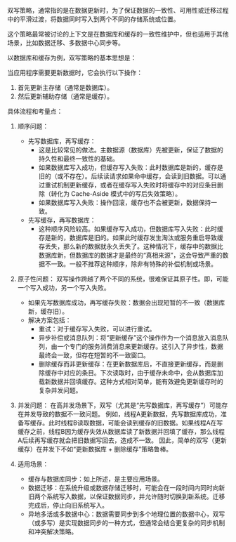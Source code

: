 
双写策略，通常指的是在数据更新时，为了保证数据的一致性、可用性或迁移过程中的平滑过渡，将数据同时写入到两个不同的存储系统或位置。

这个策略最常被讨论的上下文是在数据库和缓存的一致性维护中，但也适用于其他场景，比如数据迁移、多数据中心同步等。

以数据库和缓存为例，双写策略的基本思想是：

当应用程序需要更新数据时，它会执行以下操作：
1.  首先更新主存储（通常是数据库）。
2.  然后更新辅助存储（通常是缓存）。

具体流程和考量点：

1.  顺序问题：
    *   先写数据库，再写缓存：
        *   这是比较常见的做法。主数据源（数据库）先被更新，保证了数据的持久性和最终一致性的基础。
        *   如果数据库写入成功，但缓存写入失败：此时数据库是新的，缓存是旧的（或不存在）。后续读请求如果命中缓存，会读到旧数据。可以通过重试机制更新缓存，或者在缓存写入失败时将缓存中的对应条目删除（转化为 Cache-Aside 模式中的写后失效策略）。
        *   如果数据库写入失败：操作回滚，缓存也不会被更新，数据保持一致。
    *   先写缓存，再写数据库：
        *   这种顺序风险较高。如果缓存写入成功，但数据库写入失败：此时缓存是新的，数据库是旧的。如果此时缓存发生淘汰或服务重启导致缓存丢失，那么新的数据就永久丢失了。这种情况下，缓存中的数据比数据库新，但数据库的数据才是最终的“真相来源”，这会导致严重的数据不一致。一般不推荐这种顺序，除非有特殊的补偿机制或场景。

2.  原子性问题：
    双写操作跨越了两个不同的系统，很难保证其原子性。即，可能一个写入成功，另一个写入失败。
    *   如果先写数据库成功，再写缓存失败：数据会出现短暂的不一致（数据库新，缓存旧）。
    *   解决方案包括：
        *   重试：对于缓存写入失败，可以进行重试。
        *   异步补偿或消息队列：将“更新缓存”这个操作作为一个消息放入消息队列，由一个专门的服务消费消息来更新缓存。这引入了异步性，数据最终会一致，但存在短暂的不一致窗口。
        *   删除缓存而非更新缓存：在更新数据库后，不直接更新缓存，而是删除缓存中对应的条目。下次读取时，由于缓存未命中，会从数据库加载新数据并回填缓存。这种方式相对简单，能有效避免更新缓存时的复杂并发问题。

3.  并发问题：
    在高并发场景下，双写（尤其是“先写数据库，再写缓存”）可能存在并发导致的数据不一致问题。
    例如，线程A更新数据，先写数据库成功，准备写缓存。此时线程B读取数据，可能会读到缓存的旧数据。如果线程A在写缓存之前，线程B因为缓存失效从数据库读了新数据并回填了缓存，那么线程A后续再写缓存就会把旧数据写回去，造成不一致。
    因此，简单的双写（更新缓存）在并发下不如“更新数据库 + 删除缓存”策略鲁棒。

4.  适用场景：
    *   缓存与数据库同步：如上所述，是主要应用场景。
    *   数据迁移：在系统升级或数据存储迁移时，可能会在一段时间内同时向新旧两个系统写入数据，以保证数据同步，并允许随时切换到新系统。迁移完成后，停止向旧系统写入。
    *   异地多活或多数据中心：数据需要同步到多个地理位置的数据中心，双写（或多写）是实现数据同步的一种方式，但通常会结合更复杂的同步机制和冲突解决策略。

